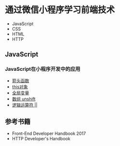 # 通过微信小程序学习前端技术

* JavaScript
* CSS
* HTML
* HTTP

## JavaScript
### JavaScript在小程序开发中的应用

* [箭头函数](../program-book/javascript.md)
* [this对象](../program-book/javascript.md)
* [全局变量](../program-book/javascript.md)
* [数组 unshift](../program-book/javascript.md)
* [逻辑运算符 &#124;&#124;](../program-book/javascript.md)

## 参考书籍
* Front-End Developer Handbook 2017
* HTTP Developer's Handbook 